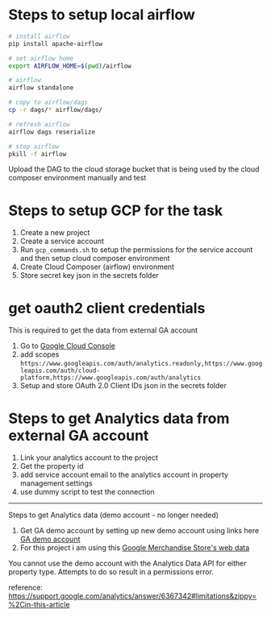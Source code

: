 # Steps to setup local airflow

```bash
# install airflow
pip install apache-airflow

# set airflow home
export AIRFLOW_HOME=$(pwd)/airflow

# airflow
airflow standalone

# copy to airflow/dags
cp -r dags/* airflow/dags/

# refresh airflow
airflow dags reserialize

# stop airflow
pkill -f airflow
```

Upload the DAG to the cloud storage bucket that is being used by the cloud composer environment manually and test

# Steps to setup GCP for the task

1. Create a new project
2. Create a service account
3. Run `gcp_commands.sh` to setup the permissions for the service account and then setup cloud composer environment
4. Create Cloud Composer (airflow) environment
5. Store secret key json in the secrets folder

# get oauth2 client credentials

This is required to get the data from external GA account

1. Go to [Google Cloud Console](https://console.cloud.google.com/apis/credentials)
2. add scopes `https://www.googleapis.com/auth/analytics.readonly,https://www.googleapis.com/auth/cloud-platform,https://www.googleapis.com/auth/analytics`
3. Setup and store OAuth 2.0 Client IDs json in the secrets folder

# Steps to get Analytics data from external GA account

1. Link your analytics account to the project
2. Get the property id
3. add service account email to the analytics account in property management settings
4. use dummy script to test the connection

---

Steps to get Analytics data (demo account - no longer needed)

1. Get GA demo account by setting up new demo account using links here [GA demo account](https://support.google.com/analytics/answer/6367342?hl=en#zippy=%2Cin-this-article)
2. For this project i am using this [Google Merchandise Store's web data](https://analytics.google.com/analytics/index/demoaccount?appstate=/p213025502)

You cannot use the demo account with the Analytics Data API for either property type. Attempts to do so result in a permissions error.

reference: https://support.google.com/analytics/answer/6367342#limitations&zippy=%2Cin-this-article
